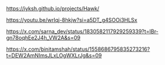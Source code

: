 https://iyksh.github.io/projects/Hawk/

https://youtu.be/wrIqj-8hkjw?si=a5DT_g4SOOi3HLSx

https://x.com/sarna_dev/status/1830582117929259339?t=lBr-gn78oqhEe2J4h_VW2A&s=09

https://x.com/binitamshah/status/1558686795835273216?t=DEW2AmNImsJLxLOgWXLrJg&s=09